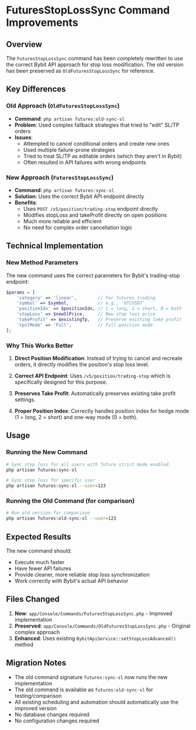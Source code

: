 # FuturesStopLossSync Command Improvements

## Overview

The `FuturesStopLossSync` command has been completely rewritten to use the correct Bybit API approach for stop loss modification. The old version has been preserved as `OldFuturesStopLossSync` for reference.

## Key Differences

### Old Approach (`OldFuturesStopLossSync`)
- **Command**: `php artisan futures:old-sync-sl`
- **Problem**: Used complex fallback strategies that tried to "edit" SL/TP orders
- **Issues**: 
  - Attempted to cancel conditional orders and create new ones
  - Used multiple failure-prone strategies
  - Tried to treat SL/TP as editable orders (which they aren't in Bybit)
  - Often resulted in API failures with wrong endpoints

### New Approach (`FuturesStopLossSync`)
- **Command**: `php artisan futures:sync-sl`
- **Solution**: Uses the correct Bybit API endpoint directly
- **Benefits**:
  - Uses `POST /v5/position/trading-stop` endpoint directly
  - Modifies stopLoss and takeProfit directly on open positions
  - Much more reliable and efficient
  - No need for complex order cancellation logic

## Technical Implementation

### New Method Parameters
The new command uses the correct parameters for Bybit's trading-stop endpoint:

```php
$params = [
    'category' => 'linear',        // For futures trading
    'symbol' => $symbol,           // e.g., 'BTCUSDT'
    'positionIdx' => $positionIdx, // 1 = long, 2 = short, 0 = both
    'stopLoss' => $newSlPrice,     // New stop loss price
    'takeProfit' => $existingTp,   // Preserve existing take profit
    'tpslMode' => 'Full',          // Full position mode
];
```

### Why This Works Better

1. **Direct Position Modification**: Instead of trying to cancel and recreate orders, it directly modifies the position's stop loss level.

2. **Correct API Endpoint**: Uses `/v5/position/trading-stop` which is specifically designed for this purpose.

3. **Preserves Take Profit**: Automatically preserves existing take profit settings.

4. **Proper Position Index**: Correctly handles position index for hedge mode (1 = long, 2 = short) and one-way mode (0 = both).

## Usage

### Running the New Command
```bash
# Sync stop loss for all users with future strict mode enabled
php artisan futures:sync-sl

# Sync stop loss for specific user
php artisan futures:sync-sl --user=123
```

### Running the Old Command (for comparison)
```bash
# Run old version for comparison
php artisan futures:old-sync-sl --user=123
```

## Expected Results

The new command should:
- Execute much faster
- Have fewer API failures
- Provide cleaner, more reliable stop loss synchronization
- Work correctly with Bybit's actual API behavior

## Files Changed

1. **New**: `app/Console/Commands/FuturesStopLossSync.php` - Improved implementation
2. **Preserved**: `app/Console/Commands/OldFuturesStopLossSync.php` - Original complex approach
3. **Enhanced**: Uses existing `BybitApiService::setStopLossAdvanced()` method

## Migration Notes

- The old command signature `futures:sync-sl` now runs the new implementation
- The old command is available as `futures:old-sync-sl` for testing/comparison
- All existing scheduling and automation should automatically use the improved version
- No database changes required
- No configuration changes required